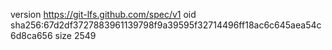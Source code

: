 version https://git-lfs.github.com/spec/v1
oid sha256:67d2df3727883961139798f9a39595f32714496ff18ac6c645aea54c6d8ca656
size 2549

